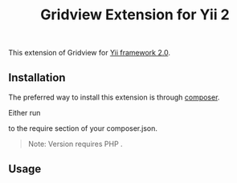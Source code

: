 <p align="center">
    <h1 align="center">Gridview Extension for Yii 2</h1>
    <br>
</p>

This extension of Gridview for [Yii framework 2.0](http://www.yiiframework.com).



Installation
------------

The preferred way to install this extension is through [composer](http://getcomposer.org/download/).

Either run



to the require section of your composer.json.

> Note: Version requires PHP .

Usage
-----

